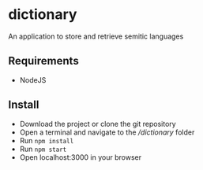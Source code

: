 # dictionary

An application to store and retrieve semitic languages

## Requirements
- NodeJS

## Install
- Download the project or clone the git repository
- Open a terminal and navigate to the */dictionary* folder
- Run `npm install`
- Run `npm start`
- Open localhost:3000 in your browser
